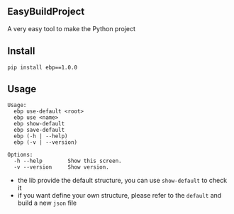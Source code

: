 ## EasyBuildProject
A very easy tool to make the Python project

## Install

`pip install ebp==1.0.0`

## Usage

```
Usage:
  ebp use-default <root>
  ebp use <name>
  ebp show-default
  ebp save-default
  ebp (-h | --help)
  ebp (-v | --version)

Options:
  -h --help        Show this screen.
  -v --version     Show version.
```



- the lib provide the default structure, you can use `show-default` to check it
- if you want define your own structure, please refer to the `default`  and build a new `json` file
